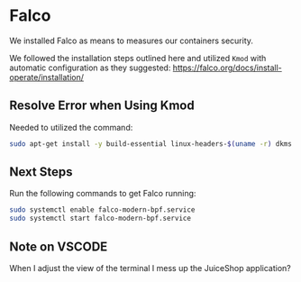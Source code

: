 # Falco

We installed Falco as means to measures our containers security.

We followed the installation steps outlined here and utilized `Kmod` with automatic configuration as they suggested: https://falco.org/docs/install-operate/installation/

## Resolve Error when Using Kmod

Needed to utilized the command: 

```sh
sudo apt-get install -y build-essential linux-headers-$(uname -r) dkms
```

## Next Steps

Run the following commands to get Falco running:

```sh
sudo systemctl enable falco-modern-bpf.service
sudo systemctl start falco-modern-bpf.service
```

## Note on VSCODE

When I adjust the view of the terminal I mess up the JuiceShop application?